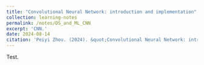 ```yaml
---
title: "Convolutional Neural Network: introduction and implementation"
collection: learning-notes
permalink: /notes/DS_and_ML_CNN
excerpt: 'CNN.'
date: 2024-08-14
citation: 'Peiyi Zhou. (2024). &quot;Convolutional Neural Network: introduction and implementation.&quot;'
---
```


Test.
